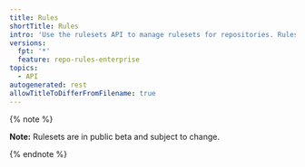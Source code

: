 ```yaml
---
title: Rules
shortTitle: Rules
intro: 'Use the rulesets API to manage rulesets for repositories. Rulesets control how people can interact with selected branches and tags in a repository.'
versions:
  fpt: '*'
  feature: repo-rules-enterprise
topics:
  - API
autogenerated: rest
allowTitleToDifferFromFilename: true
---
```


{% note %}

**Note:** Rulesets are in public beta and subject to change.

{% endnote %}

<!-- Content after this section is automatically generated -->
